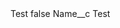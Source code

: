 <?xml version="1.0" encoding="UTF-8"?>
<CustomMetadata xmlns="http://soap.sforce.com/2006/04/metadata" xmlns:xsi="http://www.w3.org/2001/XMLSchema-instance" xmlns:xsd="http://www.w3.org/2001/XMLSchema">
    <label>Test</label>
    <protected>false</protected>
    <values>
        <field>Name__c</field>
        <value xsi:type="xsd:string">Test</value>
    </values>
</CustomMetadata>
